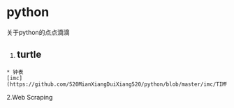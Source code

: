 # python
关于python的点点滴滴
  1. ## turtle
    * 钟表
    [imc](https://github.com/520MianXiangDuiXiang520/python/blob/master/imc/TIM%E5%9B%BE%E7%89%8720181204110540.png)
  2.Web Scraping
  
